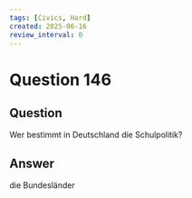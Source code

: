```yaml
---
tags: [Civics, Hard]
created: 2025-06-16
review_interval: 0
---
```


# Question 146

## Question

Wer bestimmt in Deutschland die Schulpolitik?

## Answer

die Bundesländer
